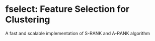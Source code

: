 # fselect: Feature Selection for Clustering

A fast and scalable implementation of S-RANK and A-RANK algorithm
